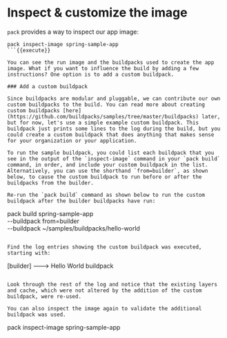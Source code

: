 # Inspect & customize the image

`pack` provides a way to inspect our app image:
```
pack inspect-image spring-sample-app
```{{execute}}

You can see the run image and the buildpacks used to create the app image. What if you want to influence the build by adding a few instructions? One option is to add a custom buildpack.

### Add a custom buildpack

Since buildpacks are modular and pluggable, we can contribute our own custom buildpacks to the build. You can read more about creating custom buildpacks [here](https://github.com/buildpacks/samples/tree/master/buildpacks) later, but for now, let's use a simple example custom buildpack. This buildpack just prints some lines to the log during the build, but you could create a custom buildpack that does anything that makes sense for your organization or your application.

To run the sample buildpack, you could list each buildpack that you see in the output of the `inspect-image` command in your `pack build` command, in order, and include your custom buildpack in the list. Alternatively, you can use the shorthand `from=builder`, as shown below, to cause the custom buildpack to run before or after the buildpacks from the builder. 

Re-run the `pack build` command as shown below to run the custom buildpack after the builder buildpacks have run:
```
pack build spring-sample-app \
     --buildpack from=builder \
     --buildpack ~/samples/buildpacks/hello-world
```{{execute}}

Find the log entries showing the custom buildpack was executed, starting with:
```
[builder] ---> Hello World buildpack
```

Look through the rest of the log and notice that the existing layers and cache, which were not altered by the addition of the custom buildpack, were re-used.

You can also inspect the image again to validate the additional buildpack was used.
```
pack inspect-image spring-sample-app
```{{execute}}